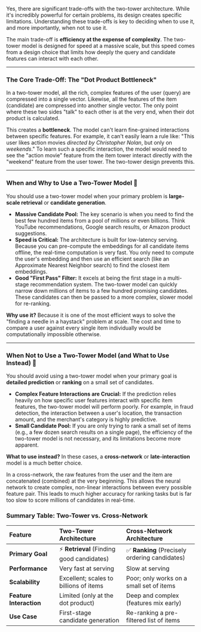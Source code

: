 Yes, there are significant trade-offs with the two-tower architecture. While it's incredibly powerful for certain problems, its design creates specific limitations. Understanding these trade-offs is key to deciding when to use it, and more importantly, when not to use it.

The main trade-off is **efficiency at the expense of complexity**. The two-tower model is designed for speed at a massive scale, but this speed comes from a design choice that limits how deeply the query and candidate features can interact with each other.

***

### The Core Trade-Off: The "Dot Product Bottleneck"

In a two-tower model, all the rich, complex features of the user (query) are compressed into a single vector. Likewise, all the features of the item (candidate) are compressed into another single vector. The only point where these two sides "talk" to each other is at the very end, when their dot product is calculated.



This creates a **bottleneck**. The model can't learn fine-grained interactions between specific features. For example, it can't easily learn a rule like: "This user likes action movies *directed by Christopher Nolan*, but only on *weekends*." To learn such a specific interaction, the model would need to see the "action movie" feature from the item tower interact directly with the "weekend" feature from the user tower. The two-tower design prevents this.

---

### When and Why to Use a Two-Tower Model 🚀

You should use a two-tower model when your primary problem is **large-scale retrieval** or **candidate generation**.

* **Massive Candidate Pool:** The key scenario is when you need to find the best few hundred items from a pool of millions or even billions. Think YouTube recommendations, Google search results, or Amazon product suggestions.
* **Speed is Critical:** The architecture is built for low-latency serving. Because you can pre-compute the embeddings for all candidate items offline, the real-time computation is very fast. You only need to compute the user's embedding and then use an efficient search (like an Approximate Nearest Neighbor search) to find the closest item embeddings.
* **Good "First Pass" Filter:** It excels at being the first stage in a multi-stage recommendation system. The two-tower model can quickly narrow down millions of items to a few hundred promising candidates. These candidates can then be passed to a more complex, slower model for re-ranking.

**Why use it?** Because it is one of the most efficient ways to solve the "finding a needle in a haystack" problem at scale. The cost and time to compare a user against every single item individually would be computationally impossible otherwise.

---

### When Not to Use a Two-Tower Model (and What to Use Instead) 🛑

You should avoid using a two-tower model when your primary goal is **detailed prediction** or **ranking** on a small set of candidates.

* **Complex Feature Interactions are Crucial:** If the prediction relies heavily on how specific user features interact with specific item features, the two-tower model will perform poorly. For example, in fraud detection, the interaction between a user's location, the transaction amount, and the merchant's category is highly predictive.
* **Small Candidate Pool:** If you are only trying to rank a small set of items (e.g., a few dozen search results on a single page), the efficiency of the two-tower model is not necessary, and its limitations become more apparent.

**What to use instead?** In these cases, a **cross-network** or **late-interaction** model is a much better choice.

In a cross-network, the raw features from the user and the item are concatenated (combined) at the very beginning. This allows the neural network to create complex, non-linear interactions between every possible feature pair. This leads to much higher accuracy for ranking tasks but is far too slow to score millions of candidates in real-time.



### Summary Table: Two-Tower vs. Cross-Network

| Feature | Two-Tower Architecture | Cross-Network Architecture |
| :--- | :--- | :--- |
| **Primary Goal** | ⚡ **Retrieval** (Finding good candidates) | ✅ **Ranking** (Precisely ordering candidates) |
| **Performance** | Very fast at serving | Slow at serving |
| **Scalability** | Excellent; scales to billions of items | Poor; only works on a small set of items |
| **Feature Interaction** | Limited (only at the dot product) | Deep and complex (features mix early) |
| **Use Case** | First-stage candidate generation | Re-ranking a pre-filtered list of items |
